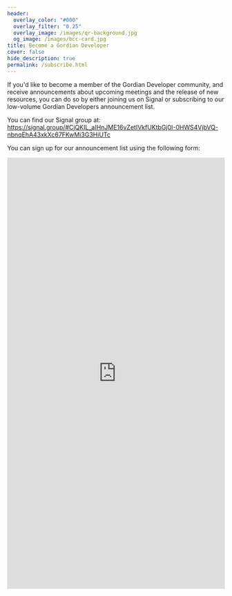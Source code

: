 ```yaml
---
header:
  overlay_color: "#000"
  overlay_filter: "0.25"
  overlay_image: /images/qr-background.jpg
  og_image: /images/bcc-card.jpg
title: Become a Gordian Developer
cover: false
hide_description: true
permalink: /subscribe.html
---
```


If you'd like to become a member of the Gordian Developer community, and receive announcements about upcoming meetings and the release of new resources, you can do so by either joining us on Signal or subscribing to our low-volume Gordian Developers announcement list.

You can find our Signal group at:
https://signal.group/#CjQKIL_aIHnJME16vZetIVkfUKtbGj0I-0HWS4VjbVQ-nbnqEhA43xkXc67FKwMi3G3HiUTc

You can sign up for our announcement list using the following form:
<iframe width="100%" height="1000" src="https://4c957a4c.sibforms.com/serve/MUIEAOADb7IuGBlaJ1B8g00xrdPF7TpmnXqRTL7deXRxiKzw0CGoRqOZ4k4sVZeLB1D_oO6Wi-NTbheTlSaZOnM9jWdbAbiWgFzr8ucv4-gyqiRQqLbD1FUgtuv_En6DL2z8YdjhrlfjFvVN2NjC0h0zUJKUgQq7cU8dGtZPiLTkqKc6aABb3hsX5_yOW6T59AAE-vQkdM1ZaH78" frameborder="0" scrolling="auto" allowfullscreen style="display: block;margin-left: auto;margin-right: auto;max-width: 100%;"></iframe>
